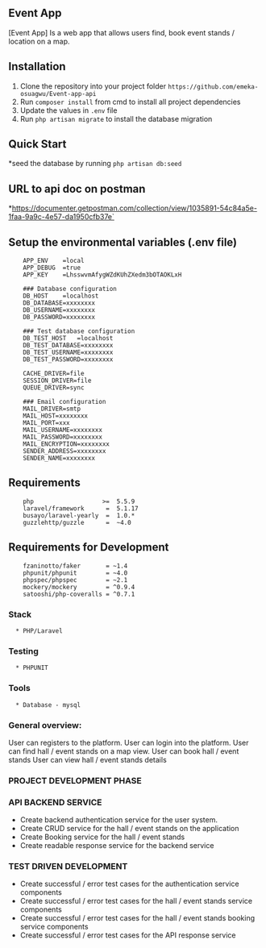 ## Event App

[Event App] Is a web app that allows users find, book event stands / location on a map.

## Installation
1. Clone the repository into your project folder
        `https://github.com/emeka-osuagwu/Event-app-api`
2. Run `composer install` from cmd to install all project dependencies
3. Update the values in `.env` file
4. Run ```php artisan migrate``` to install the database migration

## Quick Start
  *seed the database by running `php artisan db:seed`

## URL to api doc on postman
  *https://documenter.getpostman.com/collection/view/1035891-54c84a5e-1faa-9a9c-4e57-da1950cfb37e`

## Setup the environmental variables (.env file)
        APP_ENV    =local
        APP_DEBUG  =true
        APP_KEY    =LhsswvmAfygWZdKUhZXedm3bOTAOKLxH

        ### Database configuration
        DB_HOST    =localhost
        DB_DATABASE=xxxxxxxx
        DB_USERNAME=xxxxxxxx
        DB_PASSWORD=xxxxxxxx

        ### Test database configuration
        DB_TEST_HOST   =localhost
        DB_TEST_DATABASE=xxxxxxxx
        DB_TEST_USERNAME=xxxxxxxx
        DB_TEST_PASSWORD=xxxxxxxx

        CACHE_DRIVER=file
        SESSION_DRIVER=file
        QUEUE_DRIVER=sync

        ### Email configuration
        MAIL_DRIVER=smtp
        MAIL_HOST=xxxxxxxx
        MAIL_PORT=xxx
        MAIL_USERNAME=xxxxxxxx
        MAIL_PASSWORD=xxxxxxxx
        MAIL_ENCRYPTION=xxxxxxxx
        SENDER_ADDRESS=xxxxxxxx
        SENDER_NAME=xxxxxxxx

## Requirements

        php                   >=  5.5.9
        laravel/framework      =  5.1.17
        busayo/laravel-yearly  =  1.0.*
        guzzlehttp/guzzle      =  ~4.0

## Requirements for Development

        fzaninotto/faker       = ~1.4
        phpunit/phpunit        = ~4.0
        phpspec/phpspec        = ~2.1
        mockery/mockery        = ^0.9.4
        satooshi/php-coveralls = ^0.7.1

### Stack
      * PHP/Laravel


### Testing
      * PHPUNIT
            


### Tools
      * Database - mysql

### General overview:
  User can registers to the platform.
  User can login into the platform.
  User can find hall / event stands on a map view.
  User can book hall / event stands
  User can view hall / event stands details  

### PROJECT DEVELOPMENT PHASE

### API BACKEND SERVICE
  * Create backend authentication service for the user system.
  * Create CRUD service for the hall / event stands on the application
  * Create Booking service for the hall / event stands 
  * Create readable response service for the backend service

### TEST DRIVEN DEVELOPMENT
  * Create  successful / error test cases for the authentication service components
  * Create  successful / error test cases for the hall / event stands service components
  * Create  successful / error test cases for the hall / event stands booking service components
  * Create  successful / error test cases for the API response service

